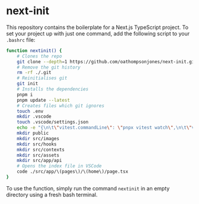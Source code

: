 # next-init
This repository contains the boilerplate for a Next.js TypeScript project.
To set your project up with just one command, add the following script to your `.bashrc` file:
```sh
function nextinit() {
    # Clones the repo
    git clone --depth=1 https://github.com/oathompsonjones/next-init.git .
    # Remove the git history
    rm -rf ./.git
    # Reinitialises git
    git init
    # Installs the dependencies
    pnpm i
    pnpm update --latest
    # Creates files which git ignores
    touch .env
    mkdir .vscode
    touch .vscode/settings.json
    echo -e "{\n\t\"vitest.commandLine\": \"pnpx vitest watch\",\n\t\"vitest.enable\": true\n}" > .vscode/settings.json
    mkdir public
    mkdir src/images
    mkdir src/hooks
    mkdir src/contexts
    mkdir src/assets
    mkdir src/app/api
    # Opens the index file in VSCode
    code ./src/app/\(pages\)/\(home\)/page.tsx
}
```
To use the function, simply run the command `nextinit` in an empty directory using a fresh bash terminal.

